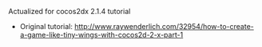 Actualized for cocos2dx 2.1.4 tutorial

* Original tutorial: 
http://www.raywenderlich.com/32954/how-to-create-a-game-like-tiny-wings-with-cocos2d-2-x-part-1
